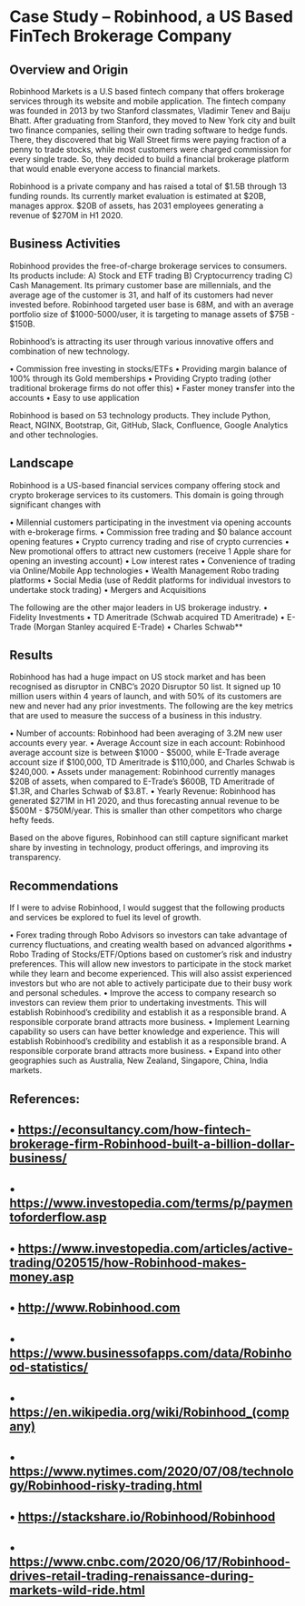 # Case Study – Robinhood, a US Based FinTech Brokerage Company

## Overview and Origin

Robinhood Markets is a U.S based fintech company that offers brokerage services through its website and mobile application. The fintech company was founded in 2013 by two Stanford classmates, Vladimir Tenev and Baiju Bhatt. After graduating from Stanford, they moved to New York city and built two finance companies, selling their own trading software to hedge funds. There, they discovered that big Wall Street firms were paying fraction of a penny to trade stocks, while most customers were charged commission for every single trade. So, they decided to build a financial brokerage platform that would enable everyone access to financial markets.

Robinhood is a private company and has raised a total of $1.5B through 13 funding rounds. Its currently market evaluation is estimated at $20B, manages approx. $20B of assets, has 2031 employees generating a revenue of $270M in H1 2020. 

## Business Activities

Robinhood provides the free-of-charge brokerage services to consumers. Its products include: A) Stock and ETF trading B) Cryptocurrency trading C) Cash Management. Its primary customer base are millennials, and the average age of the customer is 31, and half of its customers had never invested before. Robinhood targeted user base is 68M, and with an average portfolio size of $1000-5000/user, it is targeting to manage assets of $75B - $150B. 

Robinhood’s is attracting its user through various innovative offers and combination of new technology.

•	Commission free investing in stocks/ETFs
•	Providing margin balance of 100% through its Gold memberships
•	Providing Crypto trading (other traditional brokerage firms do not offer this)
•	Faster money transfer into the accounts
•	Easy to use application

Robinhood is based on 53 technology products. They include Python, React, NGINX, Bootstrap, Git, GitHub, Slack, Confluence, Google Analytics and other technologies. 


## Landscape

Robinhood is a US-based financial services company offering stock and crypto brokerage services to its customers. This domain is going through significant changes with 

•	Millennial customers participating in the investment via opening accounts with e-brokerage firms. 
•	Commission free trading and $0 balance account opening features
•	Crypto currency trading and rise of crypto currencies
•	New promotional offers to attract new customers (receive 1 Apple share for opening an investing account)
•	Low interest rates
•	Convenience of trading via Online/Mobile App technologies
•	Wealth Management Robo trading platforms
•	Social Media (use of Reddit platforms for individual investors to undertake stock trading)
•	Mergers and Acquisitions


The following are the other major leaders in US brokerage industry. 
•	Fidelity Investments
•	TD Ameritrade (Schwab acquired TD Ameritrade)
•	E-Trade (Morgan Stanley acquired E-Trade)
•	Charles Schwab**

## Results

Robinhood has had a huge impact on US stock market and has been recognised as disruptor in CNBC’s 2020 Disruptor 50 list. It signed up 10 million users within 4 years of launch, and with 50% of its customers are new and never had any prior investments.  The following are the key metrics that are used to measure the success of a business in this industry.

•	Number of accounts: Robinhood had been averaging of 3.2M new user accounts every year.
•	Average Account  size in each account: Robinhood average account size is between $1000 - $5000, while E-Trade average account size if $100,000, TD Ameritrade is $110,000, and Charles Schwab is $240,000.
•	Assets under management:  Robinhood currently manages $20B of assets, when compared to E-Trade’s $600B, TD Ameritrade of $1.3R, and Charles Schwab of $3.8T.
•	Yearly Revenue: Robinhood has generated $271M in H1 2020, and thus forecasting annual revenue to be $500M - $750M/year. This is smaller than other competitors who charge hefty feeds.

Based on the above figures, Robinhood can still capture significant market share by investing in technology, product offerings, and improving its transparency.

## Recommendations

If I were to advise Robinhood, I would suggest that the following products and services be explored to fuel its level of growth.

•	Forex trading through Robo Advisors so investors can take advantage of currency fluctuations, and creating wealth based on advanced algorithms
•	Robo Trading of Stocks/ETF/Options based on customer’s risk and industry preferences. This will allow new investors to participate in the stock market while they learn and become experienced. This will also assist experienced investors but who are not able to actively participate due to their busy work and personal schedules.
•	Improve the access to company research so investors can review them prior to undertaking investments. This will establish Robinhood’s credibility and establish it as a responsible brand. A responsible corporate brand attracts more business.
•	Implement Learning capability so users can have better knowledge and experience. This will establish Robinhood’s credibility and establish it as a responsible brand. A responsible corporate brand attracts more business.
•	Expand into other geographies such as Australia, New Zealand, Singapore, China, India markets.

## References:

•	https://econsultancy.com/how-fintech-brokerage-firm-Robinhood-built-a-billion-dollar-business/
--- 
•	https://www.investopedia.com/terms/p/paymentoforderflow.asp
---
•	https://www.investopedia.com/articles/active-trading/020515/how-Robinhood-makes-money.asp
---
•	http://www.Robinhood.com
---
•	https://www.businessofapps.com/data/Robinhood-statistics/
---
•	https://en.wikipedia.org/wiki/Robinhood_(company)
---
•	https://www.nytimes.com/2020/07/08/technology/Robinhood-risky-trading.html
---
•	https://stackshare.io/Robinhood/Robinhood
---
•	https://www.cnbc.com/2020/06/17/Robinhood-drives-retail-trading-renaissance-during-markets-wild-ride.html
---
